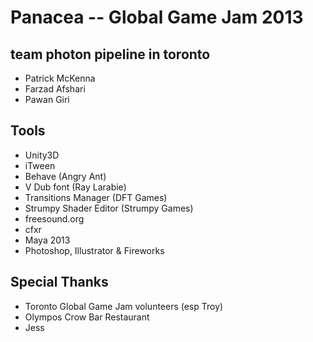 Panacea -- Global Game Jam 2013
===============================

team photon pipeline in toronto
-------------------------------
* Patrick McKenna
* Farzad Afshari
* Pawan Giri

Tools
-----
* Unity3D
* iTween
* Behave (Angry Ant)
* V Dub font (Ray Larabie)
* Transitions Manager (DFT Games)
* Strumpy Shader Editor (Strumpy Games)
* freesound.org
* cfxr
* Maya 2013
* Photoshop, Illustrator & Fireworks

Special Thanks
--------------
* Toronto Global Game Jam volunteers (esp Troy)
* Olympos Crow Bar Restaurant
* Jess


